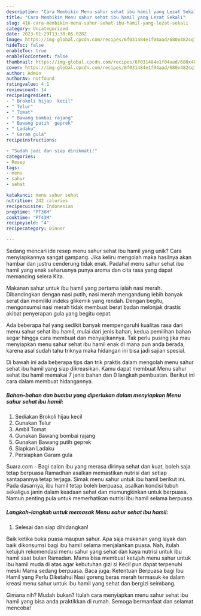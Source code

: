 ```yaml
---
description: "Cara Membikin Menu sahur sehat ibu hamil yang Lezat Sekali"
title: "Cara Membikin Menu sahur sehat ibu hamil yang Lezat Sekali"
slug: 416-cara-membikin-menu-sahur-sehat-ibu-hamil-yang-lezat-sekali
category: Uncategorized
date: 2023-01-29T13:38:05.028Z
image: https://img-global.cpcdn.com/recipes/6f031484e1f04aad/680x482cq70/menu-sahur-sehat-ibu-hamil-foto-resep-utama.jpg
hideToc: false
enableToc: true
enableTocContent: false
thumbnail: https://img-global.cpcdn.com/recipes/6f031484e1f04aad/680x482cq70/menu-sahur-sehat-ibu-hamil-foto-resep-utama.jpg
cover: https://img-global.cpcdn.com/recipes/6f031484e1f04aad/680x482cq70/menu-sahur-sehat-ibu-hamil-foto-resep-utama.jpg
author: Admin
authorAv: notfound
ratingvalue: 4.1
reviewcount: 14
recipeingredient:
- " Brokoli hijau  kecil"
- " Telur"
- " Tomat"
- " Bawang bombai rajang"
- " Bawang putih  geprek"
- " Ladaku"
- " Garam gula"
recipeinstructions:

- "Sudah jadi dan siap dinikmati!"
categories:
- Resep
tags:
- menu
- sahur
- sehat

katakunci: menu sahur sehat 
nutrition: 242 calories
recipecuisine: Indonesian
preptime: "PT36M"
cooktime: "PT43M"
recipeyield: "4"
recipecategory: Dinner

---
```





Sedang mencari ide resep menu sahur sehat ibu hamil yang unik? Cara menyiapkannya sangat gampang. Jika keliru mengolah maka hasilnya akan hambar dan justru cenderung tidak enak. Padahal menu sahur sehat ibu hamil yang enak seharusnya punya aroma dan cita rasa yang dapat memancing selera Kita.





Makanan sahur untuk ibu hamil yang pertama ialah nasi merah. Dibandingkan dengan nasi putih, nasi merah mengandung lebih banyak serat dan memiliki indeks glikemik yang rendah. Dengan begitu, mengonsumsi nasi merah tidak membuat berat badan melonjak drastis akibat penyerapan gula yang begitu cepat.

Ada beberapa hal yang sedikit banyak mempengaruhi kualitas rasa dari menu sahur sehat ibu hamil, mulai dari jenis bahan, kedua pemilihan bahan segar hingga cara membuat dan menyajikannya. Tak perlu pusing jika mau menyiapkan menu sahur sehat ibu hamil enak di mana pun anda berada, karena asal sudah tahu triknya maka hidangan ini bisa jadi sajian spesial.






Di bawah ini ada beberapa tips dan trik praktis dalam mengolah menu sahur sehat ibu hamil yang siap dikreasikan. Kamu dapat membuat Menu sahur sehat ibu hamil memakai 7 jenis bahan dan 0 langkah pembuatan. Berikut ini cara dalam membuat hidangannya.

<!--inarticleads1-->

##### Bahan-bahan dan bumbu yang diperlukan dalam menyiapkan Menu sahur sehat ibu hamil:

1. Sediakan  Brokoli hijau  kecil
1. Gunakan  Telur
1. Ambil  Tomat
1. Gunakan  Bawang bombai rajang
1. Gunakan  Bawang putih  geprek
1. Siapkan  Ladaku
1. Persiapkan  Garam gula


Suara.com - Bagi calon ibu yang merasa dirinya sehat dan kuat, boleh saja tetap berpuasa Ramadhan asalkan memastikan nutrisi dari setiap santapannya tetap terjaga. Simak menu sahur untuk ibu hamil berikut ini. Pada dasarnya, ibu hamil tetap boleh berpuasa, asalkan kondisi tubuh sekaligus janin dalam keadaan sehat dan memungkinkan untuk berpuasa. Namun penting pula untuk memerhatikan nutrisi ibu hamil selama berpuasa. 

<!--inarticleads2-->

##### Langkah-langkah untuk memasak Menu sahur sehat ibu hamil:


1. Selesai dan siap dihidangkan!

Baik ketika buka puasa maupun sahur. Apa saja makanan yang layak dan baik dikonsumsi bagi ibu hamil selama menjalankan puasa. Nah, itulah ketujuh rekomendasi menu sahur yang sehat dan kaya nutrisi untuk ibu hamil saat bulan Ramadan. Mama bisa membuat ketujuh menu sahur untuk ibu hamil muda di atas agar kebutuhan gizi si Kecil pun dapat terpenuhi meski Mama sedang berpuasa. Baca juga: Ketentuan Berpuasa bagi Ibu Hamil yang Perlu Diketahui Nasi goreng beras merah termasuk ke dalam kreasi menu sahur untuk ibu hamil yang sehat dan bergizi seimbang. 

Gimana nih? Mudah bukan? Itulah cara menyiapkan menu sahur sehat ibu hamil yang bisa anda praktikkan di rumah. Semoga bermanfaat dan selamat mencoba!
